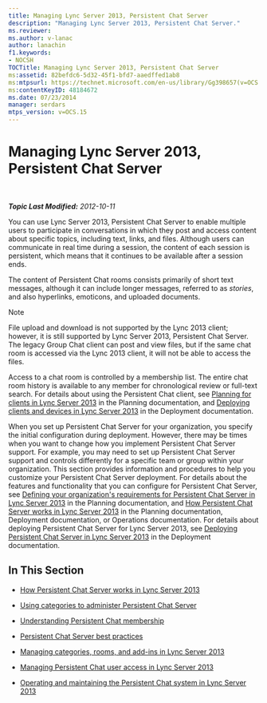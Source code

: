 ```yaml
---
title: Managing Lync Server 2013, Persistent Chat Server
description: "Managing Lync Server 2013, Persistent Chat Server."
ms.reviewer: 
ms.author: v-lanac
author: lanachin
f1.keywords:
- NOCSH
TOCTitle: Managing Lync Server 2013, Persistent Chat Server
ms:assetid: 82befdc6-5d32-45f1-bfd7-aaedffed1ab8
ms:mtpsurl: https://technet.microsoft.com/en-us/library/Gg398657(v=OCS.15)
ms:contentKeyID: 48184672
ms.date: 07/23/2014
manager: serdars
mtps_version: v=OCS.15
---
```


# Managing Lync Server 2013, Persistent Chat Server

<div data-xmlns="http://www.w3.org/1999/xhtml">

<div class="topic" data-xmlns="http://www.w3.org/1999/xhtml" data-msxsl="urn:schemas-microsoft-com:xslt" data-cs="https://msdn.microsoft.com/">

<div data-asp="https://msdn2.microsoft.com/asp">



</div>

<div id="mainSection">

<div id="mainBody">

<span> </span>

_**Topic Last Modified:** 2012-10-11_

You can use Lync Server 2013, Persistent Chat Server to enable multiple users to participate in conversations in which they post and access content about specific topics, including text, links, and files. Although users can communicate in real time during a session, the content of each session is persistent, which means that it continues to be available after a session ends.

The content of Persistent Chat rooms consists primarily of short text messages, although it can include longer messages, referred to as *stories*, and also hyperlinks, emoticons, and uploaded documents.

<div>


> [!NOTE]  
> File upload and download is not supported by the Lync 2013 client; however, it is still supported by Lync Server 2013, Persistent Chat Server. The legacy Group Chat client can post and view files, but if the same chat room is accessed via the Lync 2013 client, it will not be able to access the files.



</div>

Access to a chat room is controlled by a membership list. The entire chat room history is available to any member for chronological review or full-text search. For details about using the Persistent Chat client, see [Planning for clients in Lync Server 2013](lync-server-2013-planning-for-clients.md) in the Planning documentation, and [Deploying clients and devices in Lync Server 2013](lync-server-2013-deploying-clients-and-devices.md) in the Deployment documentation.

When you set up Persistent Chat Server for your organization, you specify the initial configuration during deployment. However, there may be times when you want to change how you implement Persistent Chat Server support. For example, you may need to set up Persistent Chat Server support and controls differently for a specific team or group within your organization. This section provides information and procedures to help you customize your Persistent Chat Server deployment. For details about the features and functionality that you can configure for Persistent Chat Server, see [Defining your organization's requirements for Persistent Chat Server in Lync Server 2013](lync-server-2013-defining-your-requirements-for-persistent-chat-server.md) in the Planning documentation, and [How Persistent Chat Server works in Lync Server 2013](lync-server-2013-how-persistent-chat-server-works.md) in the Planning documentation, Deployment documentation, or Operations documentation. For details about deploying Persistent Chat Server for Lync Server 2013, see [Deploying Persistent Chat Server in Lync Server 2013](lync-server-2013-deploying-persistent-chat-server.md) in the Deployment documentation.

<div>

## In This Section

  - [How Persistent Chat Server works in Lync Server 2013](lync-server-2013-how-persistent-chat-server-works.md)

  - [Using categories to administer Persistent Chat Server](using-categories-to-administer-persistent-chat-server.md)

  - [Understanding Persistent Chat membership](understanding-persistent-chat-membership.md)

  - [Persistent Chat Server best practices](persistent-chat-server-best-practices.md)

  - [Managing categories, rooms, and add-ins in Lync Server 2013](lync-server-2013-managing-categories-rooms-and-add-ins.md)

  - [Managing Persistent Chat user access in Lync Server 2013](lync-server-2013-managing-persistent-chat-user-access.md)

  - [Operating and maintaining the Persistent Chat system in Lync Server 2013](lync-server-2013-operating-and-maintaining-the-persistent-chat-system.md)

</div>

</div>

<span> </span>

</div>

</div>

</div>

